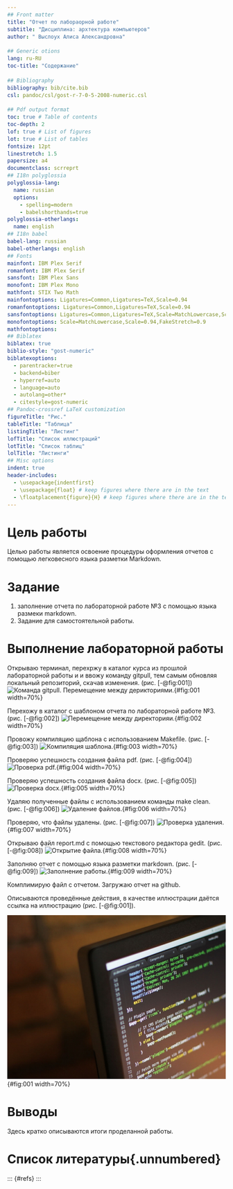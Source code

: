 ```yaml
---
## Front matter
title: "Отчет по лабораорной работе"
subtitle: "Дисциплина: архтектура компьютеров"
author: " Выслоух Алиса Александровна"

## Generic otions
lang: ru-RU
toc-title: "Содержание"

## Bibliography
bibliography: bib/cite.bib
csl: pandoc/csl/gost-r-7-0-5-2008-numeric.csl

## Pdf output format
toc: true # Table of contents
toc-depth: 2
lof: true # List of figures
lot: true # List of tables
fontsize: 12pt
linestretch: 1.5
papersize: a4
documentclass: scrreprt
## I18n polyglossia
polyglossia-lang:
  name: russian
  options:
	- spelling=modern
	- babelshorthands=true
polyglossia-otherlangs:
  name: english
## I18n babel
babel-lang: russian
babel-otherlangs: english
## Fonts
mainfont: IBM Plex Serif
romanfont: IBM Plex Serif
sansfont: IBM Plex Sans
monofont: IBM Plex Mono
mathfont: STIX Two Math
mainfontoptions: Ligatures=Common,Ligatures=TeX,Scale=0.94
romanfontoptions: Ligatures=Common,Ligatures=TeX,Scale=0.94
sansfontoptions: Ligatures=Common,Ligatures=TeX,Scale=MatchLowercase,Scale=0.94
monofontoptions: Scale=MatchLowercase,Scale=0.94,FakeStretch=0.9
mathfontoptions:
## Biblatex
biblatex: true
biblio-style: "gost-numeric"
biblatexoptions:
  - parentracker=true
  - backend=biber
  - hyperref=auto
  - language=auto
  - autolang=other*
  - citestyle=gost-numeric
## Pandoc-crossref LaTeX customization
figureTitle: "Рис."
tableTitle: "Таблица"
listingTitle: "Листинг"
lofTitle: "Список иллюстраций"
lotTitle: "Список таблиц"
lolTitle: "Листинги"
## Misc options
indent: true
header-includes:
  - \usepackage{indentfirst}
  - \usepackage{float} # keep figures where there are in the text
  - \floatplacement{figure}{H} # keep figures where there are in the text
---
```


# Цель работы

Целью работы является освоение процедуры оформления отчетов с помощью легковесного
языка разметки Markdown.

# Задание
 1.  заполнение отчета по лабораторной работе №3 с помощью языка размеки markdown.
 2. Задание для самостоятельной работы.
 

# Выполнение лабораторной работы

Открываю терминал, перехржу в каталог курса из прошлой лабораторной работы и и ввожу команду gitpull, тем самым обновляя локальный репозиторий, скачав изменения. (рис. [-@fig:001])
![Команда gitpull. Перемещение между дерикториями. ](pic1.png){#fig:001 width=70%}

Перехожу в каталог с шаблоном отчета по лабораторной работе №3.(рис. [-@fig:002])
![Перемещение между директорияи.](pic2.png){#fig:002 width=70%}

Провожу компиляцию щаблона с использованием Makefile. (рис. [-@fig:003])
![Компиляция шаблона.](pic3.png){#fig:003 width=70%}

Проверяю успешность создания файла pdf. (рис. [-@fig:004])
![Проверка pdf.](pic5.png){#fig:004 width=70%}

Проверяю успешность создания файла docx. (рис. [-@fig:005])
![Проверка docx.](pic.png){#fig:005 width=70%}

Удаляю  полученные файлы с использованием команды make clean. (рис. [-@fig:006])
![Удаление файлов.](pic.png){#fig:006 width=70%}

Проверяю, что файлы удалены. (рис. [-@fig:007])
![Проверка удаления.](зз.png){#fig:007 width=70%}

Открываю файл report.md с помощью текстового редактора gedit. (рис. [-@fig:008])
![Открытие файла.](pic7.png){#fig:008 width=70%}

Заполняю отчет с помощью языка разметки markdown. (рис. [-@fig:009])
![Заполнение работы.](pic8.png){#fig:009 width=70%}

 Комплимирую файл с отчетом. Загружаю отчет на github. 


Описываются проведённые действия, в качестве иллюстрации даётся ссылка на иллюстрацию (рис. [-@fig:001]).

![Название рисунка](image/placeimg_800_600_tech.jpg){#fig:001 width=70%}

# Выводы

Здесь кратко описываются итоги проделанной работы.

# Список литературы{.unnumbered}

::: {#refs}
:::
